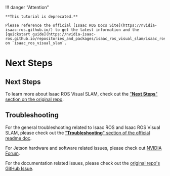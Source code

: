 !!! danger "Attention"

    **This tutorial is deprecated.**

    Please reference the official [Isaac ROS Docs Site](https://nvidia-isaac-ros.github.io/) to get the latest information and the [quickstart guide](https://nvidia-isaac-ros.github.io/repositories_and_packages/isaac_ros_visual_slam/isaac_ros_visual_slam/index.html#quickstart) on `isaac_ros_visual_slam`.

# Next Steps

## Next Steps

To learn more about Isaac ROS Visual SLAM, check out the ["**Next Steps**" section on the original repo](https://github.com/NVIDIA-ISAAC-ROS/isaac_ros_visual_slam/tree/main#next-steps).

## Troubleshooting

For the general troubleshooting related to Isaac ROS and Isaac ROS Visual SLAM, please check out the ["**Troubleshooting**" section of the official readme doc](https://github.com/NVIDIA-ISAAC-ROS/isaac_ros_visual_slam/tree/main#troubleshooting
).

For Jetson hardware and software related issues, please check out [NVIDIA Forum](https://forums.developer.nvidia.com/c/agx-autonomous-machines/jetson-embedded-systems/jetson-orin-nano/632).

For the documentation related issues, please check out the [original repo's GitHub Issue](https://github.com/NVIDIA-AI-IOT/jetson_isaac_ros_visual_slam_tutorial/issues).